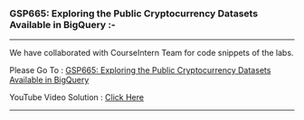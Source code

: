 ### GSP665: Exploring the Public Cryptocurrency Datasets Available in BigQuery :-

----------------------------------------------------------------------------------------------------------------------------------------------

We have collaborated with CourseIntern Team for code snippets of the labs.

Please Go To : [GSP665: Exploring the Public Cryptocurrency Datasets Available in BigQuery](https://www.courseintern.com/post/qwiklabs/challenge-labs/gsp665-exploring-the-public-cryptocurrency-datasets-available-in-bigquery/)

YouTube Video Solution : [Click Here](https://youtu.be/eY_W1Prv_G8)

----------------------------------------------------------------------------------------------------------------------------------------------
